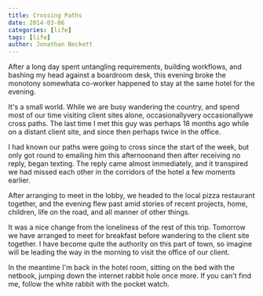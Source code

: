 ```yaml
---
title: Crossing Paths
date: 2014-03-06
categories: [life]
tags: [life]
author: Jonathan Beckett
---
```


After a long day spent untangling requirements, building workflows, and bashing my head against a boardroom desk, this evening broke the monotony somewhata co-worker happened to stay at the same hotel for the evening.

It's a small world. While we are busy wandering the country, and spend most of our time visiting client sites alone, occasionallyvery occasionallywe cross paths. The last time I met this guy was perhaps 18 months ago while on a distant client site, and since then perhaps twice in the office.

I had known our paths were going to cross since the start of the week, but only got round to emailing him this afternoonand then after receiving no reply, began texting. The reply came almost immediately, and it transpired we had missed each other in the corridors of the hotel a few moments earlier.

After arranging to meet in the lobby, we headed to the local pizza restaurant together, and the evening flew past amid stories of recent projects, home, children, life on the road, and all manner of other things.

It was a nice change from the loneliness of the rest of this trip. Tomorrow we have arranged to meet for breakfast before wandering to the client site together. I have become quite the authority on this part of town, so imagine will be leading the way in the morning to visit the office of our client.

In the meantime I'm back in the hotel room, sitting on the bed with the netbook, jumping down the internet rabbit hole once more. If you can't find me, follow the white rabbit with the pocket watch.